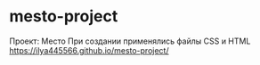 # mesto-project
 Проект: Место
При создании применялись файлы CSS и HTML
https://ilya445566.github.io/mesto-project/ 
